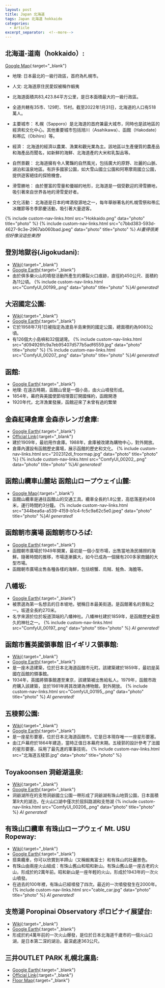 ```yaml
---
layout: post
title: Japan 北海道
tags: Japan 北海道 hokkaido
categories:
  - Article
excerpt_separator:  <!--more-->
---
```

## 北海道-道南（hokkaido）: 
[Google Map](https://maps.app.goo.gl/A594JejBaTJywVTB8 "google"){:target="_blank"} 
- 地理: 日本最北的一級行政區，首府為札幌市。

- 人文: 北海道原住民愛奴被稱作蝦夷  

- 北海道面積共83,423.84平方公里，是日本面積最大的一級行政區。 

- 全道共轄有35市、129町、15村。截至2022年1月31日，北海道的人口有518萬人。

- 主要城市： 札幌（Sapporo）是北海道的首府兼最大城市，同時也是該地區的經濟和文化中心。其他重要城市包括旭川（Asahikawa）、函館（Hakodate）和帯広（Obihiro）等。

- 經濟： 北海道的經濟以農業、漁業和觀光業為主。該地區以生產優質的農產品和海產品而聞名，如新鮮的海鮮、北海道產的大米和乳製品等。

- 自然景觀： 北海道擁有令人驚豔的自然風光，包括廣大的原野、壯麗的山脈、湖泊和溫泉地區。有許多國家公園，如大雪山國立公園和阿寒摩周國立公園，提供遊客絕佳的探險機會。

- 滑雪勝地： 由於豐富的雪量和優越的地形，北海道是一個受歡迎的滑雪勝地，吸引著來自世界各地的滑雪愛好者。

- 文化活動： 北海道是日本的啤酒發源地之一，每年舉辦著名的札幌雪祭和帯広冰雕節等冬季節慶活動，吸引著大量遊客。

{% include custom-nav-links.html src="Hokkaido.png" data="photo" title="photo" %} 
{% include custom-nav-links.html src="c7bbd383-593d-4627-9c3e-2967ab060bad.jpeg" data="photo" title="photo" %} *AI畫得很美但好像沒這些東西!* 

<!-- day1 -->
## 登別地獄谷(Jigokudani): 
- [Wiki](https://zh.wikipedia.org/zh-tw/%E5%9C%B0%E7%8D%84%E8%B0%B7 "Wiki"){:target="_blank"} 
- [Google Earth](https://earth.google.com/web/@42.49731038,141.14768104,208.52674397a,772.89478378d,35y,26.23077108h,51.65023391t,360r/ "google"){:target="_blank"} 
- 由於俱多樂火山的噴發活動所產生的爆裂火口痕跡，直徑約450公尺、面積約為11公頃。 
{% include custom-nav-links.html src="ComfyUI_00199_.png" data="photo" title="photo" %}*AI generated!* 

## 大沼國定公園: 
- [Wiki](https://zh.wikipedia.org/zh-tw/%E5%A4%A7%E6%B2%BC%E5%9C%8B%E5%AE%9A%E5%85%AC%E5%9C%92 "Wiki"){:target="_blank"} 
- [Google Earth](https://earth.google.com/web/@41.98362112,140.67200835,132.10003515a,2770.19464857d,35y,14.92426194h,47.20796657t,359.99999915r/ "google"){:target="_blank"} 
- 它於1958年7月1日被指定為渡島半島東側的國定公園，總面積約為9083公頃。 
- 有126個大小島嶼和32個湖灣。 
{% include custom-nav-links.html src="d094926fc9a7eb95407d577b5adf6559.jpg" data="photo" title="photo" %} 
{% include custom-nav-links.html src="ComfyUI_00207_.png" data="photo" title="photo" %}*AI generated!* 

<!-- day2 -->
## 函館: 
- [Google Earth](https://earth.google.com/web/@41.7700963,140.71190292,1.6320514a,6862.82486904d,35y,3.85748626h,57.27556356t,0r/ "google"){:target="_blank"} 
- 地理: 在遠古時期，函館山曾是一個小島，由火山噴發形成。 
- 1854年，幕府與美國使節培理簽訂開國條約，函館開港 
- 1920年代，北洋漁業發展，函館迎來了未曾有過的繁榮 

## 金森紅磚倉庫 金森赤レンガ倉庫:  
- [Google Earth](https://earth.google.com/web/@41.76765863,140.71741939,-0.8424879a,1297.68523335d,35y,2.09488888h,63.63164331t,0r/ "google"){:target="_blank"} 
- [Official Link](https://hakodate-kanemori.com/shop/ "web"){:target="_blank"} 
- 建於1909年，最初用作倉庫。1988年，倉庫被改建為購物中心，對外開放。
- 倉庫內還設有函館歷史廣場，展示函館的歷史和文化。
{% include custom-nav-links.html src="202312dl_froormap.jpg" data="photo" title="photo" %} 
{% include custom-nav-links.html src="ComfyUI_00202_.png" data="photo" title="photo" %}*AI generated!* 

## 函館山纜車山麓站 函館山ロープウェイ山麓: 
- [Google Map](https://earth.google.com/web/@41.76081792,140.71438878,49.395694a,807.43932684d,35y,8.15078197h,54.19555154t,0r/ "google"){:target="_blank"} 
- 函館山纜車是通往函館山的交通工具。纜車全長約1.8公里，高低落差約408米，運行時間約3分鐘。
{% include custom-nav-links.html src="344bea6a-a539-4159-b1c4-fc5c9a62c5e0.jpeg" data="photo" title="photo" %}*AI generated!* 

<!-- day3-->

## 函館朝市廣場 函館朝市ひろば: 
- [Google Earth](https://earth.google.com/web/@41.77165849,140.72549265,10.67671114a,754.12686177d,35y,0.60991537h,47.12706078t,0r/ "google"){:target="_blank"} 
- 函館朝市廣場於1949年開業，最初是一個小型市場，出售當地漁民捕撈的海鮮。隨著時間的推移，市場逐漸擴大，如今已成為一個擁有200多家商鋪的大型市場。
- 函館朝市廣場出售各種各樣的海鮮，包括螃蟹、烏賊、鮭魚、海膽等。

## 八幡坂: 
- [Google Earth](https://earth.google.com/web/@41.76407771,140.71181635,48.01316461a,799.37398582d,35y,1.00895033h,57.01608343t,0r/ "google"){:target="_blank"} 
- 被票選為第一名想去的日本坡地，號稱日本最美街道。是函館著名的景點之一。坂道全長約270米。
- 名字來源於位於坂道頂端的八幡神社。八幡神社建於1859年，是函館歷史最悠久的神社之一。
{% include custom-nav-links.html src="ComfyUI_00197_.png" data="photo" title="photo" %}
*AI generated!* 

## 函館市舊英國領事館 旧イギリス領事館:
- [Wiki](https://zh.wikipedia.org/zh-tw/%E5%87%BD%E9%A4%A8%E5%B8%82%E8%88%8A%E8%8B%B1%E5%9C%8B%E9%A0%98%E4%BA%8B%E9%A4%A8 "Wiki"){:target="_blank"}  
- [Google Earth](https://earth.google.com/web/@41.76563176,140.71072352,24.40329571a,386.20796729d,35y,-27.72056465h,63.13381046t,0r/ "google"){:target="_blank"} 
- 是一座木造建築，位於日本北海道函館市元町。該建築建於1859年，最初是英國在函館的領事館。
- 1934年，英國將領事館遷至東京，該建築被出售給私人。1979年，函館市政府購入該建築，並於1981年將其改建為博物館，對外開放。 
{% include custom-nav-links.html src="ComfyUI_00195_.png" data="photo" title="photo" %}
*AI generated!* 

## 五稜郭公園: 
- [Wiki](https://zh.wikipedia.org/wiki/%E4%BA%94%E7%A8%9C%E9%83%AD "Wiki"){:target="_blank"} 
- [Google Earth](https://earth.google.com/web/@41.79545118,140.75400157,11.59560804a,1936.4678448d,35y,9.06971578h,48.41757413t,0.00000001r/ "google"){:target="_blank"} 
- 是一座星形要塞，位於日本北海道函館市。它是日本現存唯一一座星形要塞。
- 由江戶幕府於1864年建造，當時正值日本幕府末期。五稜郭的設計參考了法國的星形要塞，採用了最先進的軍事技術。
{% include custom-nav-links.html src="北海道五稜郭.jpg" data="photo" title="photo" %} 

<!-- day4-->
## Toyakoonsen 洞爺湖温泉:
- [Wiki](https://zh.wikipedia.org/wiki/%E6%B4%9E%E7%88%BA%E6%B9%96 "Wiki"){:target="_blank"} 
- [Google Earth](https://earth.google.com/web/@42.56606668,140.82464088,91.41992281a,15193.75225727d,35y,2.18980518h,54.47693669t,0r/ "google"){:target="_blank"} 
- 洞爺湖所在的支笏洞爺國立公園一帶形成了洞爺湖有珠山地質公園，日本面積第9大的湖泊，在火山口湖中僅次於屈斜路湖和支笏湖
{% include custom-nav-links.html src="ComfyUI_00206_.png" data="photo" title="photo" %}
*AI generated!* 

## 有珠山口纜車 有珠山ロープウェイ Mt. USU Ropeway:
- [Wiki](https://zh.wikipedia.org/wiki/%E6%9C%89%E7%8F%A0%E5%B1%B1 "Wiki"){:target="_blank"} 
- [Google Earth](https://earth.google.com/web/@42.54440433,140.85951516,204.98891709a,10692.41103101d,35y,2.18865254h,54.44403425t,0r/ "google"){:target="_blank"} 
- 搭乘纜車，你可以欣賞到羊蹄山（又稱蝦夷富士）和有珠山的壯麗景色。
- 有珠山由兩座火山組成：有珠山舊山和昭和新山。有珠山舊山是一座古老的火山，形成於約2萬年前。昭和新山是一座年輕的火山，形成於1943年的一次火山噴發。 
- 在過去的100年裡，有珠山已經噴發了四次。最近的一次噴發發生在2000年。
{% include custom-nav-links.html src="cable_car.jpg" data="photo" title="photo" %}
*AI generated!* 

<!-- day5-->
## 支笏湖 Poropinai Observatory ポロピナイ展望台:
- [Wiki](https://zh.wikipedia.org/wiki/%E6%94%AF%E7%AC%8F%E6%B4%9E%E7%88%BA%E5%9C%8B%E7%AB%8B%E5%85%AC%E5%9C%92 "Wiki"){:target="_blank"} 
- [Google Earth](https://earth.google.com/web/@42.80291689,141.34315818,257.09632222a,27342.58355571d,35y,3.06627031h,70.21664526t,0r/ "google"){:target="_blank"} 
- 形成於約4萬年前的一次火山爆發，是位於日本北海道千歲市的一個火山口湖，是日本第二深的湖泊，最深處達363公尺。

## 三井OUTLET PARK 札幌北廣島: 
- [Google Earth](https://earth.google.com/web/@42.97209512,141.47169914,101.13574916a,1347.46422705d,35y,3.00492837h,57.82762122t,0r/ "google"){:target="_blank"} 
- [Official Link](https://mitsui-shopping-park.com/mop/sapporo/tw/search/ "web"){:target="_blank"} 
- [Floor Map](https://mitsui-shopping-park.com/mop/file/filter/sapporo/floor/00009_fo.pdf "web"){:target="_blank"} 










